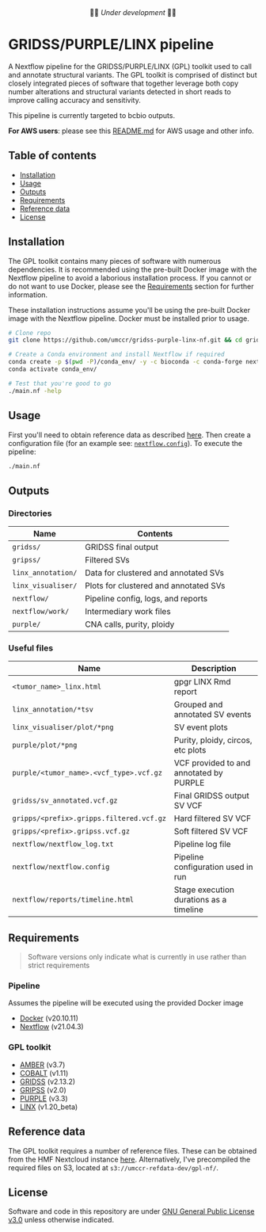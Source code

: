 &nbsp;
&nbsp;
&nbsp;
<p align="center">
🚧🚨 <em>Under development</em> 🚨🚧
</p>

# GRIDSS/PURPLE/LINX pipeline

A Nextflow pipeline for the GRIDSS/PURPLE/LINX (GPL) toolkit used to call and annotate structural variants. The GPL toolkit
is comprised of distinct but closely integrated pieces of software that together leverage both copy number alterations and
structural variants detected in short reads to improve calling accuracy and sensitivity.

This pipeline is currently targeted to bcbio outputs.

**For AWS users**: please see this [README.md](deployment/README.md) for AWS usage and other info.

## Table of contents

* [Installation](#installation)
* [Usage](#usage)
* [Outputs](#outputs)
* [Requirements](#requirements)
* [Reference data](#reference-data)
* [License](#license)

## Installation

The GPL toolkit contains many pieces of software with numerous dependencies. It is recommended using the pre-built Docker
image with the Nextflow pipeline to avoid a laborious installation process. If you cannot or do not want to use Docker,
please see the [Requirements](#requirements) section for further information.

These installation instructions assume you'll be using the pre-built Docker image with the Nextflow pipeline. Docker
must be installed prior to usage.

```bash
# Clone repo
git clone https://github.com/umccr/gridss-purple-linx-nf.git && cd gridss-purple-linx-nf/

# Create a Conda environment and install Nextflow if required
conda create -p $(pwd -P)/conda_env/ -y -c bioconda -c conda-forge nextflow
conda activate conda_env/

# Test that you're good to go
./main.nf -help
```

## Usage

First you'll need to obtain reference data as described [here](#reference-data). Then create a configuration file (for
an example see: [`nextflow.config`](nextflow.config)). To execute the pipeline:

```bash
./main.nf
```

## Outputs

### Directories

| Name                  | Contents                              |
| ---                   | ---                                   |
| `gridss/`             | GRIDSS final output                   |
| `gripss/`             | Filtered SVs                          |
| `linx_annotation/`    | Data for clustered and annotated SVs  |
| `linx_visualiser/`    | Plots for clustered and annotated SVs |
| `nextflow/`           | Pipeline config, logs, and reports    |
| `nextflow/work/`      | Intermediary work files               |
| `purple/`             | CNA calls, purity, ploidy             |

### Useful files

| Name                                      | Description                               |
| ---                                       | ---                                       |
| `<tumor_name>_linx.html`                  | gpgr LINX Rmd report                      |
| `linx_annotation/*tsv`                    | Grouped and annotated SV events           |
| `linx_visualiser/plot/*png`               | SV event plots                            |
| `purple/plot/*png`                        | Purity, ploidy, circos, etc plots         |
| `purple/<tumor_name>.<vcf_type>.vcf.gz`   | VCF provided to and annotated by PURPLE   |
| `gridss/sv_annotated.vcf.gz`              | Final GRIDSS output SV VCF                |
| `gripps/<prefix>.gripps.filtered.vcf.gz`  | Hard filtered SV VCF                      |
| `gripps/<prefix>.gripss.vcf.gz`           | Soft filtered SV VCF                      |
| `nextflow/nextflow_log.txt`               | Pipeline log file                         |
| `nextflow/nextflow.config`                | Pipeline configuration used in run        |
| `nextflow/reports/timeline.html`          | Stage execution durations as a timeline   |

## Requirements

> Software versions only indicate what is currently in use rather than  strict requirements

### Pipeline

Assumes the pipeline will be executed using the provided Docker image

* [Docker](https://www.docker.com/get-started) (v20.10.11)
* [Nextflow](https://www.nextflow.io/) (v21.04.3)

### GPL toolkit

* [AMBER](https://github.com/hartwigmedical/hmftools/blob/master/amber/) (v3.7)
* [COBALT](https://github.com/hartwigmedical/hmftools/blob/master/cobalt/) (v1.11)
* [GRIDSS](https://github.com/PapenfussLab/gridss) (v2.13.2)
* [GRIPSS](https://github.com/hartwigmedical/hmftools/blob/master/gripss/) (v2.0)
* [PURPLE](https://github.com/hartwigmedical/hmftools/blob/master/purple/) (v3.3)
* [LINX](https://github.com/hartwigmedical/hmftools/blob/master/linx/) (v1.20_beta)

## Reference data

The GPL toolkit requires a number of reference files. These can be obtained from the HMF Nextcloud instance
[here](https://nextcloud.hartwigmedicalfoundation.nl/s/LTiKTd8XxBqwaiC?path=%2FHMFTools-Resources). Alternatively, I've
precompiled the required files on S3, located at `s3://umccr-refdata-dev/gpl-nf/`.

## License

Software and code in this repository are under [GNU General Public License
v3.0](https://www.gnu.org/licenses/gpl-3.0.en.html) unless otherwise indicated.
